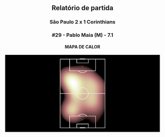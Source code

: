 <h2 style="text-align: center;">Relatório de partida</h3>

<h3 style="text-align: center;">São Paulo 2 x 1 Corinthians</h3>

<h3 style="text-align: center;">#29 - Pablo Maia (M) - 7.1</h3>

<h4 style="text-align: center;">MAPA DE CALOR</h3>
<img src=heatmaps/11067371_1120721.png>